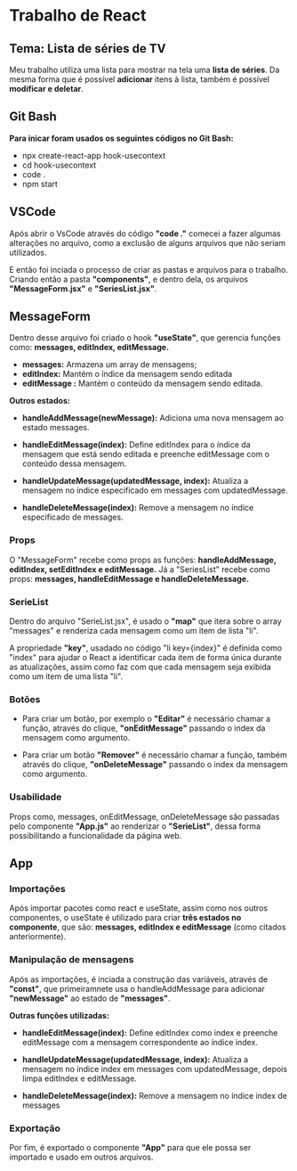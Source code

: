 # Trabalho de React

## Tema: Lista de séries de TV

Meu trabalho utiliza uma lista para mostrar na tela uma **lista de séries**. Da mesma forma que é possível **adicionar** itens à lista, também é possível **modificar e deletar**. 

## Git Bash

**Para inicar foram usados os seguintes códigos no Git Bash:**

* npx create-react-app hook-usecontext
* cd hook-usecontext
* code .
* npm start

## VSCode

Após abrir o VsCode através do código **"code ."** comecei a fazer algumas alterações no arquivo, como a exclusão de alguns arquivos que não seriam utilizados. 

E então foi inciada o processo de criar as pastas e arquivos para o trabalho. Criando então a pasta **"components"**, e dentro dela, os arquivos **"MessageForm.jsx"** e **"SeriesList.jsx"**.

## MessageForm

Dentro desse arquivo foi criado o hook **"useState"**, que gerencia funções como: **messages, editIndex, editMessage.** 

* **messages:** Armazena um array de mensagens;
* **editIndex:** Mantém o índice da mensagem sendo editada
* **editMessage :** Mantém o conteúdo da mensagem sendo editada.

**Outros estados:**

* **handleAddMessage(newMessage):** Adiciona uma nova mensagem ao estado messages.

* **handleEditMessage(index):** Define editIndex para o índice da mensagem que está sendo editada e preenche editMessage com o conteúdo dessa mensagem.

* **handleUpdateMessage(updatedMessage, index):** Atualiza a mensagem no índice especificado em messages com updatedMessage.

* **handleDeleteMessage(index):** Remove a mensagem no índice especificado de messages.

### Props
O "MessageForm" recebe como props as funções: **handleAddMessage, editIndex, setEditIndex e editMessage.** Já a "SeriesList" recebe como props: **messages, handleEditMessage e handleDeleteMessage.**

### SerieList

Dentro do arquivo "SerieList.jsx", é usado o **"map"** que itera sobre o array "messages" e renderiza cada mensagem como um item de lista "li".

A propriedade **"key"**, usadado no código "li key={index}" é definida como "index" para ajudar o React a identificar cada item de forma única durante as atualizações, assim como faz com que cada mensagem seja exibida como um item de uma lista "li".

### Botões 

* Para criar um botão, por exemplo o **"Editar"** é necessário chamar a função, através do clique, **"onEditMessage"** passando o index da mensagem como argumento.

* Para criar um botão **"Remover"** é necessário chamar a função, também através do clique, **"onDeleteMessage"** passando o index da mensagem como argumento.

### Usabilidade

Props como, messages, onEditMessage, onDeleteMessage são passadas pelo componente **"App.js"** ao renderizar o **"SerieList"**, dessa forma possibilitando a funcionalidade da página web. 

## App

### Importações

Após importar pacotes como react e useState, assim como nos outros componentes, o useState é utilizado para criar **três estados no componente**, que são: **messages, editIndex e editMessage** (como citados anteriormente).

### Manipulação de mensagens

Após as importações, é inciada a construção das variáveis, através de **"const"**, que primeiramnete usa o handleAddMessage para adicionar **"newMessage"** ao estado de **"messages"**.

**Outras funções utilizadas:**

* **handleEditMessage(index):** Define editIndex como index e preenche editMessage com a mensagem correspondente ao índice index.

* **handleUpdateMessage(updatedMessage, index):** Atualiza a mensagem no índice index em messages com updatedMessage, depois limpa editIndex e editMessage.

* **handleDeleteMessage(index):** Remove a mensagem no índice index de messages

### Exportação

Por fim, é exportado o componente **"App"** para que ele possa ser importado e usado em outros arquivos.